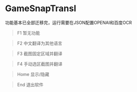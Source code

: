 # GameSnapTransl

功能基本已全部迁移完，运行需要在JSON配置OPENAI和百度OCR

> F1 暂无功能

> F2 中文翻译为其他语言

> F3 截图固定区域并翻译

> F4 手动选区截图并翻译

> Home 显示/隐藏 

> End 退出软件
